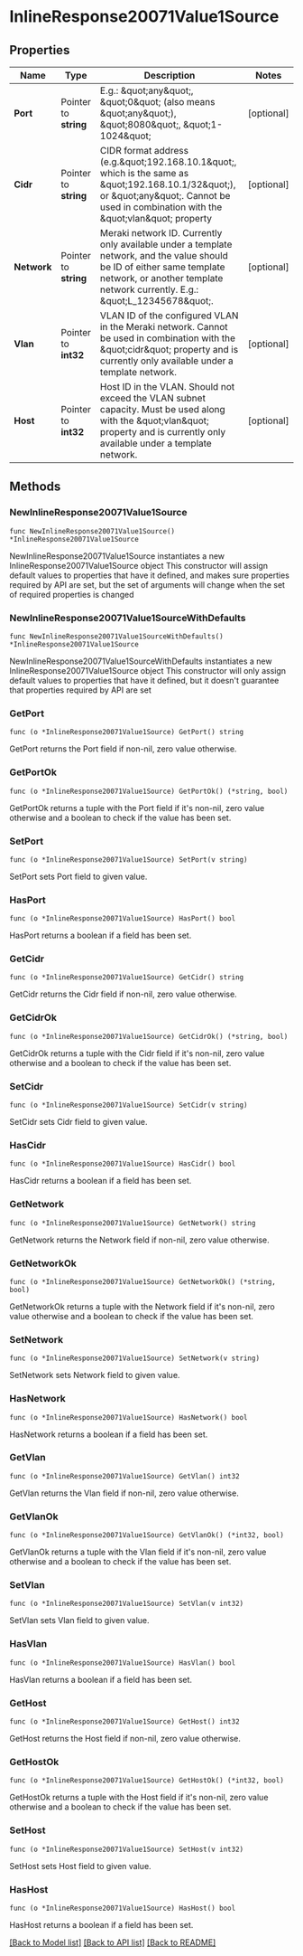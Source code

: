 # InlineResponse20071Value1Source

## Properties

Name | Type | Description | Notes
------------ | ------------- | ------------- | -------------
**Port** | Pointer to **string** | E.g.: \&quot;any\&quot;, \&quot;0\&quot; (also means \&quot;any\&quot;), \&quot;8080\&quot;, \&quot;1-1024\&quot; | [optional] 
**Cidr** | Pointer to **string** | CIDR format address (e.g.\&quot;192.168.10.1\&quot;, which is the same as \&quot;192.168.10.1/32\&quot;), or \&quot;any\&quot;. Cannot be used in combination with the \&quot;vlan\&quot; property | [optional] 
**Network** | Pointer to **string** | Meraki network ID. Currently only available under a template network, and the value should be ID of either same template network, or another template network currently. E.g.: \&quot;L_12345678\&quot;. | [optional] 
**Vlan** | Pointer to **int32** | VLAN ID of the configured VLAN in the Meraki network. Cannot be used in combination with the \&quot;cidr\&quot; property and is currently only available under a template network. | [optional] 
**Host** | Pointer to **int32** | Host ID in the VLAN. Should not exceed the VLAN subnet capacity. Must be used along with the \&quot;vlan\&quot; property and is currently only available under a template network. | [optional] 

## Methods

### NewInlineResponse20071Value1Source

`func NewInlineResponse20071Value1Source() *InlineResponse20071Value1Source`

NewInlineResponse20071Value1Source instantiates a new InlineResponse20071Value1Source object
This constructor will assign default values to properties that have it defined,
and makes sure properties required by API are set, but the set of arguments
will change when the set of required properties is changed

### NewInlineResponse20071Value1SourceWithDefaults

`func NewInlineResponse20071Value1SourceWithDefaults() *InlineResponse20071Value1Source`

NewInlineResponse20071Value1SourceWithDefaults instantiates a new InlineResponse20071Value1Source object
This constructor will only assign default values to properties that have it defined,
but it doesn't guarantee that properties required by API are set

### GetPort

`func (o *InlineResponse20071Value1Source) GetPort() string`

GetPort returns the Port field if non-nil, zero value otherwise.

### GetPortOk

`func (o *InlineResponse20071Value1Source) GetPortOk() (*string, bool)`

GetPortOk returns a tuple with the Port field if it's non-nil, zero value otherwise
and a boolean to check if the value has been set.

### SetPort

`func (o *InlineResponse20071Value1Source) SetPort(v string)`

SetPort sets Port field to given value.

### HasPort

`func (o *InlineResponse20071Value1Source) HasPort() bool`

HasPort returns a boolean if a field has been set.

### GetCidr

`func (o *InlineResponse20071Value1Source) GetCidr() string`

GetCidr returns the Cidr field if non-nil, zero value otherwise.

### GetCidrOk

`func (o *InlineResponse20071Value1Source) GetCidrOk() (*string, bool)`

GetCidrOk returns a tuple with the Cidr field if it's non-nil, zero value otherwise
and a boolean to check if the value has been set.

### SetCidr

`func (o *InlineResponse20071Value1Source) SetCidr(v string)`

SetCidr sets Cidr field to given value.

### HasCidr

`func (o *InlineResponse20071Value1Source) HasCidr() bool`

HasCidr returns a boolean if a field has been set.

### GetNetwork

`func (o *InlineResponse20071Value1Source) GetNetwork() string`

GetNetwork returns the Network field if non-nil, zero value otherwise.

### GetNetworkOk

`func (o *InlineResponse20071Value1Source) GetNetworkOk() (*string, bool)`

GetNetworkOk returns a tuple with the Network field if it's non-nil, zero value otherwise
and a boolean to check if the value has been set.

### SetNetwork

`func (o *InlineResponse20071Value1Source) SetNetwork(v string)`

SetNetwork sets Network field to given value.

### HasNetwork

`func (o *InlineResponse20071Value1Source) HasNetwork() bool`

HasNetwork returns a boolean if a field has been set.

### GetVlan

`func (o *InlineResponse20071Value1Source) GetVlan() int32`

GetVlan returns the Vlan field if non-nil, zero value otherwise.

### GetVlanOk

`func (o *InlineResponse20071Value1Source) GetVlanOk() (*int32, bool)`

GetVlanOk returns a tuple with the Vlan field if it's non-nil, zero value otherwise
and a boolean to check if the value has been set.

### SetVlan

`func (o *InlineResponse20071Value1Source) SetVlan(v int32)`

SetVlan sets Vlan field to given value.

### HasVlan

`func (o *InlineResponse20071Value1Source) HasVlan() bool`

HasVlan returns a boolean if a field has been set.

### GetHost

`func (o *InlineResponse20071Value1Source) GetHost() int32`

GetHost returns the Host field if non-nil, zero value otherwise.

### GetHostOk

`func (o *InlineResponse20071Value1Source) GetHostOk() (*int32, bool)`

GetHostOk returns a tuple with the Host field if it's non-nil, zero value otherwise
and a boolean to check if the value has been set.

### SetHost

`func (o *InlineResponse20071Value1Source) SetHost(v int32)`

SetHost sets Host field to given value.

### HasHost

`func (o *InlineResponse20071Value1Source) HasHost() bool`

HasHost returns a boolean if a field has been set.


[[Back to Model list]](../README.md#documentation-for-models) [[Back to API list]](../README.md#documentation-for-api-endpoints) [[Back to README]](../README.md)


